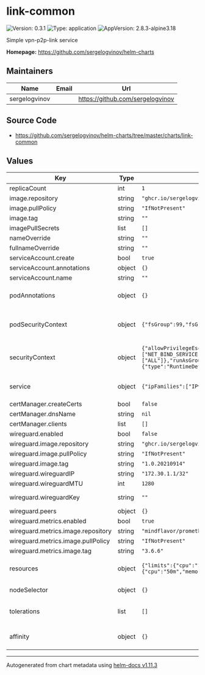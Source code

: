 # link-common

![Version: 0.3.1](https://img.shields.io/badge/Version-0.3.1-informational?style=flat-square) ![Type: application](https://img.shields.io/badge/Type-application-informational?style=flat-square) ![AppVersion: 2.8.3-alpine3.18](https://img.shields.io/badge/AppVersion-2.8.3--alpine3.18-informational?style=flat-square)

Simple vpn-p2p-link service

**Homepage:** <https://github.com/sergelogvinov/helm-charts>

## Maintainers

| Name | Email | Url |
| ---- | ------ | --- |
| sergelogvinov |  | <https://github.com/sergelogvinov> |

## Source Code

* <https://github.com/sergelogvinov/helm-charts/tree/master/charts/link-common>

## Values

| Key | Type | Default | Description |
|-----|------|---------|-------------|
| replicaCount | int | `1` |  |
| image.repository | string | `"ghcr.io/sergelogvinov/haproxy"` |  |
| image.pullPolicy | string | `"IfNotPresent"` |  |
| image.tag | string | `""` |  |
| imagePullSecrets | list | `[]` |  |
| nameOverride | string | `""` |  |
| fullnameOverride | string | `""` |  |
| serviceAccount.create | bool | `true` |  |
| serviceAccount.annotations | object | `{}` |  |
| serviceAccount.name | string | `""` |  |
| podAnnotations | object | `{}` | Annotations for pod. ref: https://kubernetes.io/docs/concepts/overview/working-with-objects/annotations/ |
| podSecurityContext | object | `{"fsGroup":99,"fsGroupChangePolicy":"OnRootMismatch"}` | Pod Security Context. ref: https://kubernetes.io/docs/tasks/configure-pod-container/security-context/#set-the-security-context-for-a-pod |
| securityContext | object | `{"allowPrivilegeEscalation":false,"capabilities":{"add":["NET_BIND_SERVICE"],"drop":["ALL"]},"runAsGroup":99,"runAsNonRoot":true,"runAsUser":99,"seccompProfile":{"type":"RuntimeDefault"}}` | Container Security Context. ref: https://kubernetes.io/docs/tasks/configure-pod-container/security-context/#set-the-security-context-for-a-pod |
| service | object | `{"ipFamilies":["IPv4"],"ports":[],"type":"ClusterIP"}` | Service parameters ref: https://kubernetes.io/docs/concepts/services-networking/service/ |
| certManager.createCerts | bool | `false` |  |
| certManager.dnsName | string | `nil` |  |
| certManager.clients | list | `[]` |  |
| wireguard.enabled | bool | `false` |  |
| wireguard.image.repository | string | `"ghcr.io/sergelogvinov/wireguard"` |  |
| wireguard.image.pullPolicy | string | `"IfNotPresent"` |  |
| wireguard.image.tag | string | `"1.0.20210914"` |  |
| wireguard.wireguardIP | string | `"172.30.1.1/32"` |  |
| wireguard.wireguardMTU | int | `1280` |  |
| wireguard.wireguardKey | string | `""` | WireGuard private key. ref: https://www.wireguard.com/quickstart/   wg genkey | tee privatekey | wg pubkey > publickey |
| wireguard.peers | object | `{}` |  |
| wireguard.metrics.enabled | bool | `true` |  |
| wireguard.metrics.image.repository | string | `"mindflavor/prometheus-wireguard-exporter"` |  |
| wireguard.metrics.image.pullPolicy | string | `"IfNotPresent"` |  |
| wireguard.metrics.image.tag | string | `"3.6.6"` |  |
| resources | object | `{"limits":{"cpu":"100m","memory":"64Mi"},"requests":{"cpu":"50m","memory":"32Mi"}}` | Resource requests and limits. ref: https://kubernetes.io/docs/user-guide/compute-resources/ |
| nodeSelector | object | `{}` | Node labels for pod assignment. ref: https://kubernetes.io/docs/user-guide/node-selection/ |
| tolerations | list | `[]` | Tolerations for pod assignment. ref: https://kubernetes.io/docs/concepts/configuration/taint-and-toleration/ |
| affinity | object | `{}` | Affinity for pod assignment. ref: https://kubernetes.io/docs/concepts/configuration/assign-pod-node/#affinity-and-anti-affinity |

----------------------------------------------
Autogenerated from chart metadata using [helm-docs v1.11.3](https://github.com/norwoodj/helm-docs/releases/v1.11.3)
